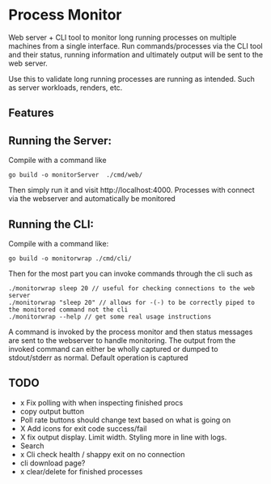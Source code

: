 # Process Monitor
Web server + CLI tool to monitor long running processes on multiple machines from a single interface. 
Run commands/processes via the CLI tool and their status, running information and ultimately output will be sent to the web server. 

Use this to validate long running processes are running as intended. Such as server workloads, renders, etc.

## Features

## Running the Server: 
Compile with a command like 
```
go build -o monitorServer  ./cmd/web/
```

Then simply run it and visit http://localhost:4000. Processes with connect via the webserver and automatically be monitored

## Running the CLI: 

Compile with a command like: 
```
go build -o monitorwrap ./cmd/cli/
```

Then for the most part you can invoke commands through the cli such as 
``` 
./monitorwrap sleep 20 // useful for checking connections to the web server 
./monitorwrap "sleep 20" // allows for -(-) to be correctly piped to the monitored command not the cli 
./monitorwrap --help // get some real usage instructions 

```

A command is invoked by the process monitor and then status messages are sent to the webserver to handle monitoring. The output from the invoked command can either be wholly captured or dumped to stdout/stderr as normal. Default operation is captured

## TODO 
- x Fix polling with when inspecting finished procs 
- copy output button 
- Poll rate buttons should change text based on what is going on
- X Add icons for exit code success/fail
- X fix output display. Limit width. Styling more in line with logs. 
- Search
- x Cli check health / shappy exit on no connection
- cli download page? 
- x clear/delete for finished processes
